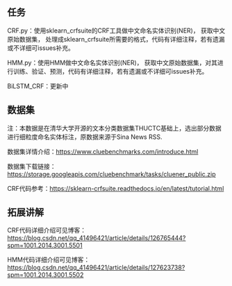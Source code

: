 ## 任务
CRF.py：使用sklearn_crfsuite的CRF工具做中文命名实体识别(NER)， 获取中文原始数据集， 处理成sklearn_crfsuite所需要的格式，代码有详细注释，若有遗漏或不详细可issues补充。

HMM.py：使用HMM做中文命名实体识别(NER)， 获取中文原始数据集，对其进行训练、验证、预测，代码有详细注释，若有遗漏或不详细可issues补充。

BiLSTM_CRF：更新中

## 数据集
注：本数据是在清华大学开源的文本分类数据集THUCTC基础上，选出部分数据进行细粒度命名实体标注，原数据来源于Sina News RSS.

数据集详情介绍：https://www.cluebenchmarks.com/introduce.html

数据集下载链接：https://storage.googleapis.com/cluebenchmark/tasks/cluener_public.zip

CRF代码参考：https://sklearn-crfsuite.readthedocs.io/en/latest/tutorial.html

## 拓展讲解
CRF代码详细介绍可见博客：https://blog.csdn.net/qq_41496421/article/details/126765444?spm=1001.2014.3001.5501

HMM代码详细介绍可见博客：https://blog.csdn.net/qq_41496421/article/details/127623738?spm=1001.2014.3001.5502
